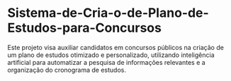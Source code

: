 # Sistema-de-Cria-o-de-Plano-de-Estudos-para-Concursos
Este projeto visa auxiliar candidatos em concursos públicos na criação de um plano de estudos otimizado e personalizado, utilizando inteligência artificial para automatizar a pesquisa de informações relevantes e a organização do cronograma de estudos.
